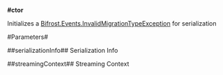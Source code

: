 **#ctor**

Initializes a [Bifrost.Events.InvalidMigrationTypeException](Bifrost.Events.InvalidMigrationTypeException) for serialization

#Parameters#


##serializationInfo##
Serialization Info

##streamingContext##
Streaming Context
